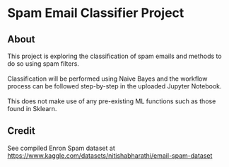 # Spam Email Classifier Project

## About
This project is exploring the classification of spam emails and methods to do so using spam filters.</br></br>
Classification will be performed using Naive Bayes and the workflow process can be followed step-by-step in the uploaded Jupyter Notebook.</br></br>
This does not make use of any pre-existing ML functions such as those found in Sklearn.

## Credit
See compiled Enron Spam dataset at https://www.kaggle.com/datasets/nitishabharathi/email-spam-dataset
